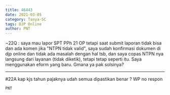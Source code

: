 ```yaml
---
title: 46443
date: 2021-03-05
category: Tanya-SC
tags: DJP Online
author: PNT
---
```


¬22Q : saya mau lapor SPT PPh 21 OP tetapi saat submit laporan tidak bisa dan ada komen jika "NTPN tidak valid", saya sudah konfirmasi dokumen di djp online dan tidak ada masalah dengan hal tsb, dan saya copas NTPN nya langsung dari layanan (tidak diketik), tetapi tetap seperti itu. Saya menggunakan eform yang baru. Gmana ya pak solsinya?

---

#22A kap kjs tahun pajaknya udah semua dipastikan benar ? WP no respon

`PNT`
